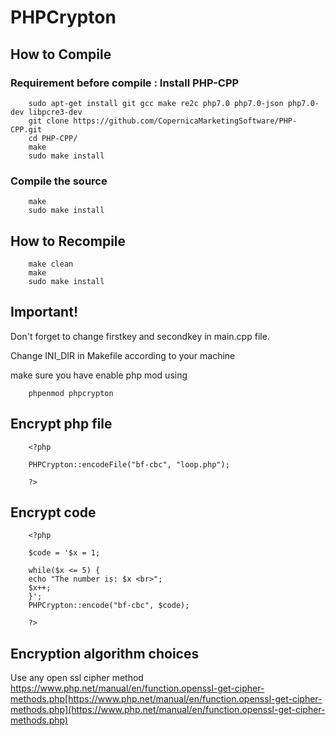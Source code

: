 # PHPCrypton

## How to Compile

### Requirement before compile : Install PHP-CPP

        sudo apt-get install git gcc make re2c php7.0 php7.0-json php7.0-dev libpcre3-dev 
        git clone https://github.com/CopernicaMarketingSoftware/PHP-CPP.git
        cd PHP-CPP/
        make
        sudo make install

### Compile the source

        make
        sudo make install

## How to Recompile

        make clean
        make
        sudo make install

## Important!

Don't forget to change firstkey and secondkey in main.cpp file.

Change INI_DIR in Makefile according to your machine

make sure you have enable php mod using
        
        phpenmod phpcrypton


## Encrypt php file

        <?php

        PHPCrypton::encodeFile("bf-cbc", "loop.php");

        ?>

## Encrypt code

        <?php

        $code = '$x = 1;
        
        while($x <= 5) {
        echo "The number is: $x <br>";
        $x++;
        }';
        PHPCrypton::encode("bf-cbc", $code);

        ?>

## Encryption algorithm choices

Use any open ssl cipher method https://www.php.net/manual/en/function.openssl-get-cipher-methods.php[https://www.php.net/manual/en/function.openssl-get-cipher-methods.php](https://www.php.net/manual/en/function.openssl-get-cipher-methods.php)


